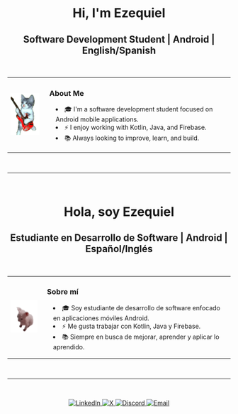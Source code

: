 <h1 align="center">Hi, I'm Ezequiel</h1>
<h2 align="center">Software Development Student | Android | English/Spanish</h2>

<br>

<!-- Tarjeta en inglés -->
<table align="center">
  <tr>
    <td>
      <img src="img/cat-guitar.gif" width="100">
    </td>
    <td style="padding-left: 15px;">
      <h3>About Me</h3>
      <ul style="list-style-position: inside; padding-left: 1em;">
        <li>🎓 I'm a software development student focused on Android mobile applications.</li>
        <li>⚡ I enjoy working with Kotlin, Java, and Firebase.</li>
        <li>📚 Always looking to improve, learn, and build.</li>
      </ul>
    </td>
  </tr>
</table>

<br><hr><br>

<h1 align="center">Hola, soy Ezequiel</h1>
<h2 align="center">Estudiante en Desarrollo de Software | Android | Español/Inglés</h2>

<br>

<!-- Tarjeta en español -->
<table align="center">
  <tr>
    <td>
      <img src="img/cat-cat-meme.gif" width="100">
    </td>
    <td style="padding-left: 15px;">
      <h3>Sobre mí</h3>
      <ul style="list-style-position: inside; padding-left: 1em;">
        <li>🎓 Soy estudiante de desarrollo de software enfocado en aplicaciones móviles Android.</li>
        <li>⚡ Me gusta trabajar con Kotlin, Java y Firebase.</li>
        <li>📚 Siempre en busca de mejorar, aprender y aplicar lo aprendido.</li>
      </ul>
    </td>
  </tr>
</table>

<br><hr><br>

<!-- Tarjeta de contacto -->
<p align="center">
  <a href="www.linkedin.com/in/angelezequiel">
    <img src="https://img.shields.io/badge/LinkedIn-0077B5?style=for-the-badge&logo=linkedin&logoColor=white" alt="LinkedIn"/>
  </a>
  <a href="https://x.com/Ezequiel27Angel">
    <img src="https://img.shields.io/badge/X-000000?style=for-the-badge&logo=x&logoColor=white" alt="X"/>
  </a>
  <a href="https://discord.com/users/angelezequiel">
    <img src="https://img.shields.io/badge/Discord-5865F2?style=for-the-badge&logo=discord&logoColor=white" alt="Discord"/>
  </a>
  <a href="barbosalomeliangelezequiel@gmail.com">
    <img src="https://img.shields.io/badge/Email-D14836?style=for-the-badge&logo=gmail&logoColor=white" alt="Email"/>
  </a>
</p>

